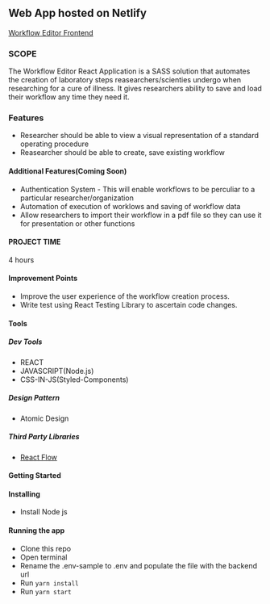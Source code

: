 ## Web App hosted on Netlify

[Workflow Editor Frontend](https://workflow-editor-frontend.netlify.app/)

### SCOPE

The Workflow Editor React Application is a SASS solution that automates the creation of laboratory steps reasearchers/scienties undergo when researching for a cure of illness. It gives researchers ability to save and load their workflow any time they need it.

### Features

- Researcher should be able to view a visual representation of a standard operating procedure
- Reasearcher should be able to create, save existing workflow

#### Additional Features(Coming Soon)

- Authentication System - This will enable workflows to be perculiar to a particular researcher/organization
- Automation of execution of worklows and saving of workflow data
- Allow researchers to import their workflow in a pdf file so they can use it for presentation or other functions

#### PROJECT TIME

4 hours

#### Improvement Points

- Improve the user experience of the workflow creation process.
- Write test using React Testing Library to ascertain code changes.

#### Tools

##### Dev Tools

- REACT
- JAVASCRIPT(Node.js)
- CSS-IN-JS(Styled-Components)

##### Design Pattern

- Atomic Design

##### Third Party Libraries

- [React Flow](https://reactflow.dev/docs/getting-started/core-concepts/)

#### Getting Started

#### Installing

- Install Node js

#### Running the app

- Clone this repo
- Open terminal
- Rename the .env-sample to .env and populate the file with the backend url
- Run `yarn install`
- Run `yarn start`
